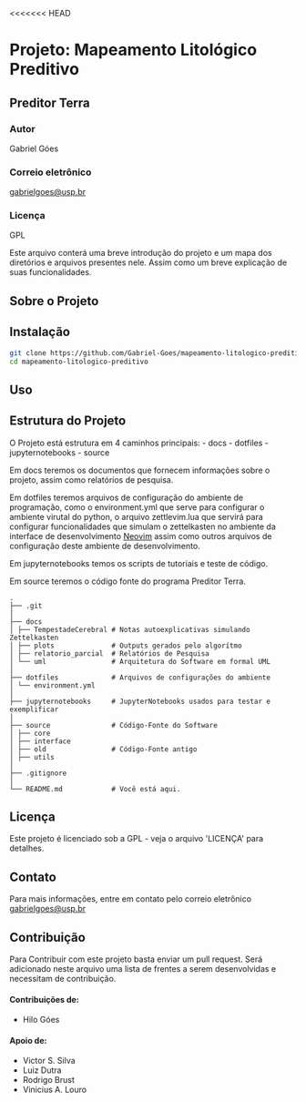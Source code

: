 <<<<<<< HEAD
# Projeto: Mapeamento Litológico Preditivo
## Preditor Terra
### Autor
Gabriel Góes

### Correio eletrônico
gabrielgoes@usp.br
### Licença
GPL

Este arquivo conterá uma breve introdução do projeto e um mapa dos diretórios e
arquivos presentes nele. Assim como um breve explicação de suas funcionalidades.

## Sobre o Projeto


## Instalação
```bash
git clone https://github.com/Gabriel-Goes/mapeamento-litologico-preditivo.git
cd mapeamento-litologico-preditivo
```

## Uso

## Estrutura do Projeto
O Projeto está estrutura em 4 caminhos principais:
    - docs
    - dotfiles
    - jupyternotebooks
    - source

Em docs teremos os documentos que fornecem informações sobre o projeto, assim
como relatórios de pesquisa.

Em dotfiles teremos arquivos de configuração do ambiente de programação, como
o environment.yml que serve para configurar o ambiente virutal do python, o arquivo
zettlevim.lua que servirá para configurar funcionalidades que simulam o zettelkasten
no ambiente da interface de desenvolvimento [Neovim](https://neovim.io/) assim como
outros arquivos de configuração deste ambiente de desenvolvimento.

Em jupyternotebooks temos os scripts de tutoriais e teste de código.

Em source teremos o código fonte do programa Preditor Terra.

```
.
├── .git
│
├── docs
│ ├── TempestadeCerebral # Notas autoexplicativas simulando Zettelkasten
│ ├── plots              # Outputs gerados pelo algorítmo
│ ├── relatorio_parcial  # Relatórios de Pesquisa
│ └── uml                # Arquitetura do Software em formal UML
│
├── dotfiles             # Arquivos de configurações do ambiente
│ └── environment.yml
│
├── jupyternotebooks     # JupyterNotebooks usados para testar e exemplificar
│
├── source               # Código-Fonte do Software
│ ├── core
│ ├── interface
│ ├── old                # Código-Fonte antigo
│ ├── utils
│
├── .gitignore
│
└── README.md            # Você está aqui.
```

## Licença
Este projeto é licenciado sob a GPL - veja o arquivo 'LICENÇA' para detalhes.

## Contato
Para mais informações, entre em contato pelo correio eletrônico gabrielgoes@usp.br

## Contribuição

Para Contribuir com este projeto basta enviar um pull request.
Será adicionado neste arquivo uma lista de frentes a serem desenvolvidas e necessitam de contribuição.

#### Contribuições de:

 - Hilo Góes

#### Apoio de:

 - Victor S. Silva
 - Luiz Dutra
 - Rodrigo Brust
 - Vinicius A. Louro
